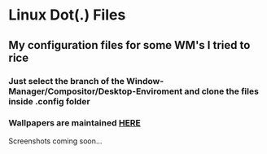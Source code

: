 # Linux Dot(.) Files

## My configuration files for some WM's I tried to rice

### Just select the branch of the Window-Manager/Compositor/Desktop-Enviroment and clone the files inside .config folder

### Wallpapers are maintained [HERE](https://github.com/andeen171/Wallpapers)

Screenshots coming soon...
